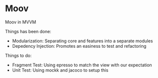 # Moov
Moov in MVVM

Things has been done:
 - Modularization: Separating core and features into a separate modules
 - Depedency Injection: Promotes an easiness to test and refactoring

Things to do:
 - Fragment Test: Using epresso to match the view with our expectation
 - Unit Test: Using mockk and jacoco to setup this
